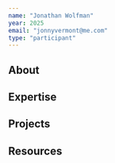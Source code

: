 ```yaml
---
name: "Jonathan Wolfman"
year: 2025
email: "jonnyvermont@me.com"
type: "participant"
---
```


## About 

## Expertise

## Projects

## Resources 